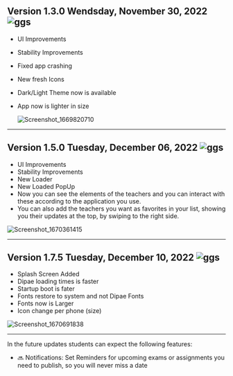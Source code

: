 ## Version 1.3.0 Wendsday, November 30, 2022 ![ggs](https://user-images.githubusercontent.com/70096169/195939710-ff1e5c76-b4ed-49fa-a6ab-74c696c00e3c.jpeg)
- UI Improvements
- Stability Improvements
- Fixed app crashing
- New fresh Icons
- Dark/Light Theme now is available
- App now is lighter in size

  ![Screenshot_1669820710](https://user-images.githubusercontent.com/70096169/204833583-3367667e-163b-45f0-bcf7-48e12cbbe702.png)
------------------------------------------------------
## Version 1.5.0 Tuesday, December 06, 2022 ![ggs](https://user-images.githubusercontent.com/70096169/195939710-ff1e5c76-b4ed-49fa-a6ab-74c696c00e3c.jpeg)
- UI Improvements
- Stability Improvements
- New Loader
- New Loaded PopUp
- Now you can see the elements of the teachers and you can interact with these according to the application you use.
- You can also add the teachers you want as favorites in your list, showing you their updates at the top, by swiping to the right side.

![Screenshot_1670361415](https://user-images.githubusercontent.com/70096169/206024866-bb4d0d6b-9fcd-4248-88ea-5f3c0e457517.png)

------------------------------------------------------
## Version 1.7.5 Tuesday, December 10, 2022 ![ggs](https://user-images.githubusercontent.com/70096169/195939710-ff1e5c76-b4ed-49fa-a6ab-74c696c00e3c.jpeg)
- Splash Screen Added
- Dipae loading times is faster
- Startup boot is fater
- Fonts restore to system and not Dipae Fonts
- Fonts now is Larger
- Icon change per phone (size)

![Screenshot_1670691838](https://user-images.githubusercontent.com/70096169/206866600-7bbf0e7f-24c3-4da7-b262-3c631a7ba8f6.png)

------------------------------------------------------
In the future updates students can expect the following features:
- 🔜 Notifications: Set Reminders for upcoming exams or assignments you need to publish, so you will never miss a date
